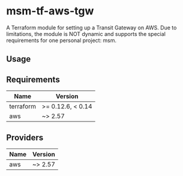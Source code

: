 # msm-tf-aws-tgw

A Terraform module for setting up a Transit Gateway on AWS. Due to limitations, the module is NOT dynamic and supports the special requirements for one personal project: msm.

## Usage


## Requirements

| Name | Version |
|------|---------|
| terraform | >= 0.12.6, < 0.14 |
| aws | ~> 2.57 |

## Providers

| Name | Version |
|------|---------|
| aws | ~> 2.57 |